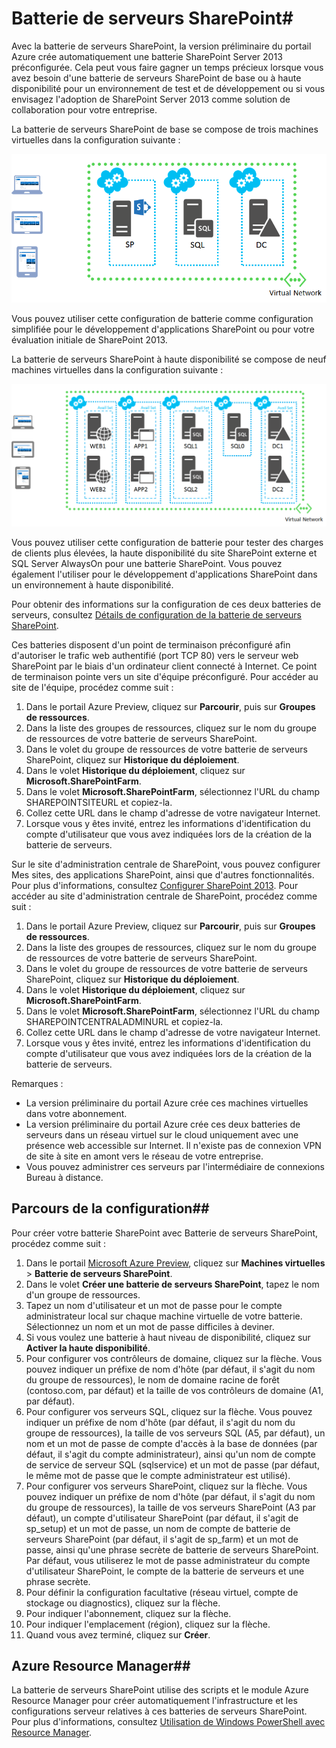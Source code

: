 <properties title="SharePoint Server Farm" pageTitle="Batterie de serveurs SharePoint" description="Décrit la nouvelle fonctionnalité Batterie de serveurs SharePoint de la version préliminaire du portail Azure" metaKeywords="" services="virtual-machines" solutions="" documentationCenter="" authors="josephd" videoId="" scriptId="" manager="timlt"/>

<tags ms.service="virtual-machines" ms.workload="infrastructure-services" ms.tgt_pltfrm="vm-sharepoint" ms.devlang="na" ms.topic="article" ms.date="10/20/2014" ms.author="josephd" />

# Batterie de serveurs SharePoint#

Avec la batterie de serveurs SharePoint, la version préliminaire du portail Azure crée automatiquement une batterie SharePoint Server 2013 préconfigurée. Cela peut vous faire gagner un temps précieux lorsque vous avez besoin d'une batterie de serveurs SharePoint de base ou à haute disponibilité pour un environnement de test et de développement ou si vous envisagez l'adoption de SharePoint Server 2013 comme solution de collaboration pour votre entreprise.

La batterie de serveurs SharePoint de base se compose de trois machines virtuelles dans la configuration suivante :

![sharepointfarm](./media/virtual-machines-sharepoint-farm-azure-preview/SPFarm_Basic.png)

Vous pouvez utiliser cette configuration de batterie comme configuration simplifiée pour le développement d'applications SharePoint ou pour votre évaluation initiale de SharePoint 2013.

La batterie de serveurs SharePoint à haute disponibilité se compose de neuf machines virtuelles dans la configuration suivante :

![sharepointfarm](./media/virtual-machines-sharepoint-farm-azure-preview/SPFarm_HighAvail.png)

Vous pouvez utiliser cette configuration de batterie pour tester des charges de clients plus élevées, la haute disponibilité du site SharePoint externe et SQL Server AlwaysOn pour une batterie SharePoint. Vous pouvez également l'utiliser pour le développement d'applications SharePoint dans un environnement à haute disponibilité.
 
Pour obtenir des informations sur la configuration de ces deux batteries de serveurs, consultez [Détails de configuration de la batterie de serveurs SharePoint](../virtual-machines-sharepoint-farm-config-azure-preview/).

Ces batteries disposent d'un point de terminaison préconfiguré afin d'autoriser le trafic web authentifié (port TCP 80) vers le serveur web SharePoint par le biais d'un ordinateur client connecté à Internet. Ce point de terminaison pointe vers un site d'équipe préconfiguré. Pour accéder au site de l'équipe, procédez comme suit :

1.	Dans le portail Azure Preview, cliquez sur **Parcourir**, puis sur **Groupes de ressources**. 
2.	Dans la liste des groupes de ressources, cliquez sur le nom du groupe de ressources de votre batterie de serveurs SharePoint.
3.	Dans le volet du groupe de ressources de votre batterie de serveurs SharePoint, cliquez sur **Historique du déploiement**. 
4.	Dans le volet **Historique du déploiement**, cliquez sur **Microsoft.SharePointFarm**.
5.	Dans le volet **Microsoft.SharePointFarm**, sélectionnez l'URL du champ SHAREPOINTSITEURL et copiez-la. 
6.	Collez cette URL dans le champ d'adresse de votre navigateur Internet.
7.	Lorsque vous y êtes invité, entrez les informations d'identification du compte d'utilisateur que vous avez indiquées lors de la création de la batterie de serveurs.

Sur le site d'administration centrale de SharePoint, vous pouvez configurer Mes sites, des applications SharePoint, ainsi que d'autres fonctionnalités. Pour plus d'informations, consultez [Configurer SharePoint 2013](http://technet.microsoft.com/library/ee836142.aspx).  Pour accéder au site d'administration centrale de SharePoint, procédez comme suit :

1.	Dans le portail Azure Preview, cliquez sur **Parcourir**, puis sur **Groupes de ressources**. 
2.	Dans la liste des groupes de ressources, cliquez sur le nom du groupe de ressources de votre batterie de serveurs SharePoint.
3.	Dans le volet du groupe de ressources de votre batterie de serveurs SharePoint, cliquez sur **Historique du déploiement**. 
4.	Dans le volet **Historique du déploiement**, cliquez sur **Microsoft.SharePointFarm**.
5.	Dans le volet **Microsoft.SharePointFarm**, sélectionnez l'URL du champ SHAREPOINTCENTRALADMINURL et copiez-la. 
6.	Collez cette URL dans le champ d'adresse de votre navigateur Internet.
7.	Lorsque vous y êtes invité, entrez les informations d'identification du compte d'utilisateur que vous avez indiquées lors de la création de la batterie de serveurs.


Remarques :

- La version préliminaire du portail Azure crée ces machines virtuelles dans votre abonnement.
- La version préliminaire du portail Azure crée ces deux batteries de serveurs dans un réseau virtuel sur le cloud uniquement avec une présence web accessible sur Internet. Il n'existe pas de connexion VPN de site à site en amont vers le réseau de votre entreprise. 
- Vous pouvez administrer ces serveurs par l'intermédiaire de connexions Bureau à distance.

## Parcours de la configuration##

Pour créer votre batterie SharePoint avec Batterie de serveurs SharePoint, procédez comme suit :

1. Dans le portail [Microsoft Azure Preview](https://portal.azure.com/), cliquez sur **Machines virtuelles** > **Batterie de serveurs SharePoint**.
2. Dans le volet **Créer une batterie de serveurs SharePoint**, tapez le nom d'un groupe de ressources.
3. Tapez un nom d'utilisateur et un mot de passe pour le compte administrateur local sur chaque machine virtuelle de votre batterie. Sélectionnez un nom et un mot de passe difficiles à deviner.
4. Si vous voulez une batterie à haut niveau de disponibilité, cliquez sur **Activer la haute disponibilité**.
5. Pour configurer vos contrôleurs de domaine, cliquez sur la flèche. Vous pouvez indiquer un préfixe de nom d'hôte (par défaut, il s'agit du nom du groupe de ressources), le nom de domaine racine de forêt (contoso.com, par défaut) et la taille de vos contrôleurs de domaine (A1, par défaut).
6. Pour configurer vos serveurs SQL, cliquez sur la flèche. Vous pouvez indiquer un préfixe de nom d'hôte (par défaut, il s'agit du nom du groupe de ressources), la taille de vos serveurs SQL (A5, par défaut), un nom et un mot de passe de compte d'accès à la base de données (par défaut, il s'agit du compte administrateur), ainsi qu'un nom de compte de service de serveur SQL (sqlservice) et un mot de passe (par défaut, le même mot de passe que le compte administrateur est utilisé).
7. Pour configurer vos serveurs SharePoint, cliquez sur la flèche. Vous pouvez indiquer un préfixe de nom d'hôte (par défaut, il s'agit du nom du groupe de ressources), la taille de vos serveurs SharePoint (A3 par défaut), un compte d'utilisateur SharePoint (par défaut, il s'agit de sp_setup) et un mot de passe, un nom de compte de batterie de serveurs SharePoint (par défaut, il s'agit de sp_farm) et un mot de passe, ainsi qu'une phrase secrète de batterie de serveurs SharePoint. Par défaut, vous utiliserez le mot de passe administrateur du compte d'utilisateur SharePoint, le compte de la batterie de serveurs et une phrase secrète.
8. Pour définir la configuration facultative (réseau virtuel, compte de stockage ou diagnostics), cliquez sur la flèche.
9. Pour indiquer l'abonnement, cliquez sur la flèche.
10. Pour indiquer l'emplacement (région), cliquez sur la flèche.
11. Quand vous avez terminé, cliquez sur **Créer**.

## Azure Resource Manager##

La batterie de serveurs SharePoint utilise des scripts et le module Azure Resource Manager pour créer automatiquement l'infrastructure et les configurations serveur relatives à ces batteries de serveurs SharePoint. Pour plus d'informations, consultez [Utilisation de Windows PowerShell avec Resource Manager](http://azure.microsoft.com/fr-fr/documentation/articles/powershell-azure-resource-manager/).


<!--HONumber=35.1-->
